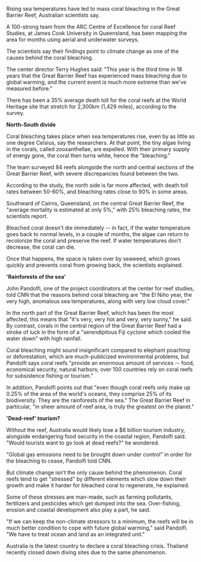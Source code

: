 Rising sea temperatures have led to mass coral bleaching in the Great Barrier Reef, Australian scientists say.

A 100-strong team from the ARC Centre of Excellence for coral Reef Studies, at James Cook University in Queensland, has been mapping the area for months using aerial and underwater surveys.

The scientists say their findings point to climate change as one of the causes behind the coral bleaching.

The center director Terry Hughes said: "This year is the third time in 18 years that the Great Barrier Reef has experienced mass bleaching due to global warming, and the current event is much more extreme than we've measured before."

There has been a 35% average death toll for the coral reefs at the World Heritage site that stretch for 2,300km (1,429 miles), according to the survey.

**North-South divide**

Coral bleaching takes place when sea temperatures rise, even by as little as one degree Celsius, say the researchers. At that point, the tiny algae living in the corals, called zooxanthellae, are expelled. With their primary supply of energy gone, the coral then turns white, hence the "bleaching."

The team surveyed 84 reefs alongside the north and central sections of the Great Barrier Reef, with severe discrepancies found between the two.

According to the study, the north side is far more affected, with death toll rates between 50-60%, and bleaching rates close to 90% in some areas.

Southward of Cairns, Queensland, on the central Great Barrier Reef, the "average mortality is estimated at only 5%," with 25% bleaching rates, the scientists report.

Bleached coral doesn't die immediately -- in fact, if the water temperature goes back to normal levels, in a couple of months, the algae can return to recolonize the coral and preserve the reef. If water temperatures don't decrease, the coral can die.

Once that happens, the space is taken over by seaweed, which grows quickly and prevents coral from growing back, the scientists explained.

**'Rainforests of the sea'**

John Pandolfi, one of the project coordinators at the center for reef studies, told CNN that the reasons behind coral bleaching are "the El Niño year, the very high, anomalous sea temperatures, along with very low cloud cover."

In the north part of the Great Barrier Reef, which has been the most affected, this means that "it's very, very hot and very, very sunny," he said. By contrast, corals in the central region of the Great Barrier Reef had a stroke of luck in the form of a "serendipitous Fiji cyclone which cooled the water down" with high rainfall.

Coral bleaching might sound insignificant compared to elephant poaching or deforestation, which are much-publicized environmental problems, but Pandolfi says coral reefs "provide an enormous amount of services -- food, economical security, natural harbors; over 100 countries rely on coral reefs for subsistence fishing or tourism."

In addition, Pandolfi points out that "even though coral reefs only make up 0.25% of the area of the world's oceans, they comprise 25% of its biodiversity. They are the rainforests of the sea." The Great Barrier Reef in particular, "in sheer amount of reef area, is truly the greatest on the planet."

**'Dead-reef' tourism?**

Without the reef, Australia would likely lose a $6 billion tourism industry, alongside endangering food security in the coastal region, Pandolfi said. "Would tourists want to go look at dead reefs?" he wondered.

"Global gas emissions need to be brought down under control" in order for the bleaching to cease, Pandolfi told CNN.

But climate change isn't the only cause behind the phenomenon. Coral reefs tend to get "stressed" by different elements which slow down their growth and make it harder for bleached coral to regenerate, he explained.

Some of these stresses are man-made, such as farming pollutants, fertilizers and pesticides which get dumped into the sea. Over-fishing, erosion and coastal development also play a part, he said.

"If we can keep the non-climate stressors to a minimum, the reefs will be in much better condition to cope with future global warming," said Pandolfi. "We have to treat ocean and land as an integrated unit."

Australia is the latest country to declare a coral bleaching crisis. Thailand recently closed down diving sites due to the same phenomenon.